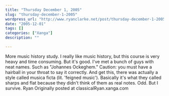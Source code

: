 ```yaml
---
title: "Thursday December 1, 2005"
slug: "thursday-december-1-2005"
wordpress_url: "http://www.ryanclarke.net/post/thursday-december-1-2005/"
date: "2005-12-01"
tags: []
categories: ["Xanga"]
description: ""

---
```


More music history study. I really like music history, but this course is very heavy and time consuming. But it's good. I've met a bunch of guys with neat names. Such as "Johannes Ockeghem." Caution: you must have a hairball in your throat to say it correctly. And get this, there was actually a style called musica ficta (lit. 'feigned music'). Basically it's what they called sharps and flat because they didn't think of them as real notes. Odd.
 But I survive.
 Ryan
Originally posted at classicalRyan.xanga.com
